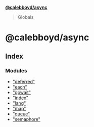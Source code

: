 **[@calebboyd/async](README.md)**

> Globals

# @calebboyd/async

## Index

### Modules

* ["deferred"](modules/_deferred_.md)
* ["each"](modules/_each_.md)
* ["gowait"](modules/_gowait_.md)
* ["index"](modules/_index_.md)
* ["lang"](modules/_lang_.md)
* ["map"](modules/_map_.md)
* ["queue"](modules/_queue_.md)
* ["semaphore"](modules/_semaphore_.md)
